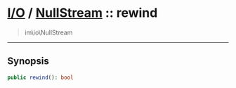 # [I/O](io.md) / [NullStream](io-NullStream.md) :: rewind
 > im\io\NullStream
____

## Synopsis
```php
public rewind(): bool
```
